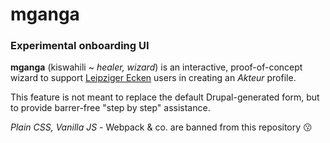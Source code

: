# mganga
### Experimental onboarding UI

**mganga** (kiswahili ~ *healer, wizard*) is an interactive, proof-of-concept wizard to support [Leipziger Ecken](https://leipziger-ecken.de) users in creating an *Akteur* profile.

This feature is not meant to replace the default Drupal-generated form, but to provide barrer-free "step by step" assistance.

*Plain CSS, Vanilla JS* - Webpack & co. are banned from this repository :kissing:
